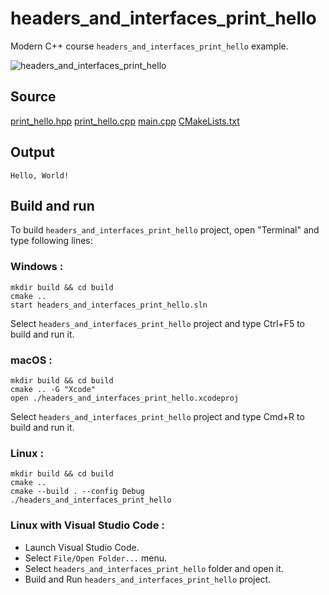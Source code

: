 # headers_and_interfaces_print_hello

Modern C++ course `headers_and_interfaces_print_hello` example.

![headers_and_interfaces_print_hello](../../../docs/pictures/language_basics/headers_and_interfaces_print_hello.png)

## Source

[print_hello.hpp](print_hello.hpp)
[print_hello.cpp](print_hello.cpp)
[main.cpp](main.cpp)
[CMakeLists.txt](CMakeLists.txt)

## Output

```
Hello, World!
```

## Build and run

To build `headers_and_interfaces_print_hello` project, open "Terminal" and type following lines:

### Windows :

``` shell
mkdir build && cd build
cmake .. 
start headers_and_interfaces_print_hello.sln
```

Select `headers_and_interfaces_print_hello` project and type Ctrl+F5 to build and run it.

### macOS :

``` shell
mkdir build && cd build
cmake .. -G "Xcode"
open ./headers_and_interfaces_print_hello.xcodeproj
```

Select `headers_and_interfaces_print_hello` project and type Cmd+R to build and run it.

### Linux :

``` shell
mkdir build && cd build
cmake .. 
cmake --build . --config Debug
./headers_and_interfaces_print_hello
```

### Linux with Visual Studio Code :

* Launch Visual Studio Code.
* Select `File/Open Folder...` menu.
* Select `headers_and_interfaces_print_hello` folder and open it.
* Build and Run `headers_and_interfaces_print_hello` project.
